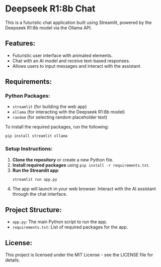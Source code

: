 # Deepseek R1:8b Chat

This is a futuristic chat application built using Streamlit, powered by the Deepseek R1:8b model via the Ollama API.

## Features:
- Futuristic user interface with animated elements.
- Chat with an AI model and receive text-based responses.
- Allows users to input messages and interact with the assistant.

## Requirements:

### Python Packages:
- `streamlit` (for building the web app)
- `ollama` (for interacting with the Deepseek R1:8b model)
- `random` (for selecting random placeholder text)

To install the required packages, run the following:

```bash
pip install streamlit ollama
```

### Setup Instructions:
1. **Clone the repository** or create a new Python file.
2. **Install required packages** using `pip install -r requirements.txt`.
3. **Run the Streamlit app**:
   ```bash
   streamlit run app.py
   ```
4. The app will launch in your web browser. Interact with the AI assistant through the chat interface.

## Project Structure:
- `app.py`: The main Python script to run the app.
- `requirements.txt`: List of required packages for the app.

## License:
This project is licensed under the MIT License - see the LICENSE file for details.
